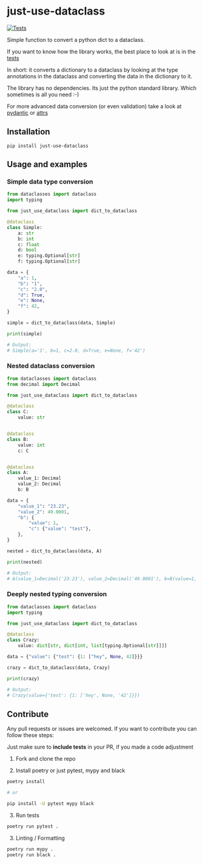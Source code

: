 # just-use-dataclass

[![Tests](https://github.com/andre-dasilva/just-use-dataclass/actions/workflows/tests.yaml/badge.svg?branch=main)](https://github.com/andre-dasilva/just-use-dataclass/actions/workflows/tests.yaml)

Simple function to convert a python dict to a dataclass.

If you want to know how the library works, the best place to look at is in the [tests](./tests)

In short: it converts a dictionary to a dataclass by looking at the type annotations in the dataclass and converting the data in the dictionary to it.

The library has no dependencies. Its just the python standard library. Which sometimes is all you need :-)

For more advanced data conversion (or even validation) take a look at [pydantic](https://github.com/pydantic/pydantic) or [attrs](https://github.com/python-attrs/attrs)

## Installation

```
pip install just-use-dataclass
```

## Usage and examples

### Simple data type conversion

```python
from dataclasses import dataclass
import typing

from just_use_dataclass import dict_to_dataclass

@dataclass
class Simple:
    a: str
    b: int
    c: float
    d: bool
    e: typing.Optional[str]
    f: typing.Optional[str]

data = {
    "a": 1,
    "b": "1",
    "c": "2.0",
    "d": True,
    "e": None,
    "f": 42,
}

simple = dict_to_dataclass(data, Simple)

print(simple)

# Output:
# Simple(a='1', b=1, c=2.0, d=True, e=None, f='42')
```

### Nested dataclass conversion

```python
from dataclasses import dataclass
from decimal import Decimal

from just_use_dataclass import dict_to_dataclass

@dataclass
class C:
    value: str


@dataclass
class B:
    value: int
    c: C


@dataclass
class A:
    value_1: Decimal
    value_2: Decimal
    b: B

data = {
    "value_1": "23.23",
    "value_2": 49.0001,
    "b": {
        "value": 1,
        "c": {"value": "test"},
    },
}

nested = dict_to_dataclass(data, A)

print(nested)

# Output:
# A(value_1=Decimal('23.23'), value_2=Decimal('49.0001'), b=B(value=1, c=C(value='test'))
```

### Deeply nested typing conversion

```python
from dataclasses import dataclass
import typing

from just_use_dataclass import dict_to_dataclass

@dataclass
class Crazy:
    value: dict[str, dict[int, list[typing.Optional[str]]]]

data = {"value": {"test": {1: ["hey", None, 42]}}}

crazy = dict_to_dataclass(data, Crazy)

print(crazy)

# Output:
# Crazy(value={'test': {1: ['hey', None, '42']}})
```

## Contribute

Any pull requests or issues are welcomed. If you want to contribute you can follow these steps:

Just make sure to **include tests** in your PR, if you made a code adjustment

1. Fork and clone the repo

2. Install poetry or just pytest, mypy and black

```sh
poetry install

# or

pip install -U pytest mypy black
```

3. Run tests

```sh
poetry run pytest .
```

3. Linting / Formatting

```sh
poetry run mypy .
poetry run black .
```
